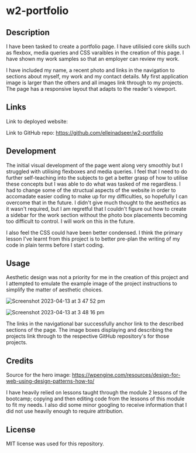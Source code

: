 # w2-portfolio

## Description

I have been tasked to create a portfolio page. I have utilisied core skills such as flexbox, media queries and CSS varaibles in the creation of this page. I have shown my work samples so that an employer can review my work.

I have included my name, a recent photo and links in the navigation to sections about myself, my work and my contact details. My first application image is larger than the others and all images link through to my projects. The page has a responsive layout that adapts to the reader's viewport. 

## Links

Link to deployed website:

Link to GitHub repo: 
https://github.com/elleinadseer/w2-portfolio

## Development

The initial visual development of the page went along very smoothly but I struggled with utilising flexboxes and media queries. I feel that I need to do further self-teaching into the subjects to get a better grasp of how to utilise these concepts but I was able to do what was tasked of me regardless. I had to change some of the structual aspects of the website in order to accomadate easier coding to make up for my difficulties, so hopefully I can overcome that in the future. I didn't give much thought to the aesthetics as it wasn't required, but I am regretful that I couldn't figure out how to create a sidebar for the work section without the photo box placements becoming too difficult to control. I will work on this in the future. 

I also feel the CSS could have been better condensed. I think the primary lesson I've learnt from this project is to better pre-plan the writing of my code in plain terms before I start coding.

## Usage

Aesthetic design was not a priority for me in the creation of this project and I attempted to emulate the example image of the project instructions to simplify the matter of aesthetic choices. 

![Screenshot 2023-04-13 at 3 47 52 pm](https://user-images.githubusercontent.com/126515415/231797917-b45aa538-d009-4653-a22e-4d65654dfd7a.png)

![Screenshot 2023-04-13 at 3 48 16 pm](https://user-images.githubusercontent.com/126515415/231797714-3bf9f231-a40c-4d7e-a5ad-3e4e05c93ff0.png)

The links in the navigational bar successfully anchor link to the described sections of the page. The image boxes displaying and describing the projects link through to the respective GitHub repository's for those projects.

## Credits

Source for the hero image:
https://wpengine.com/resources/design-for-web-using-design-patterns-how-to/

I have heavily relied on lessons taught through the module 2 lessons of the bootcamp; copying and then editing code from the lessons of this module to fit my needs. I also did some minor googling to receive information that I did not use heavily enough to require attribution. 

## License

MIT license was used for this repository. 
